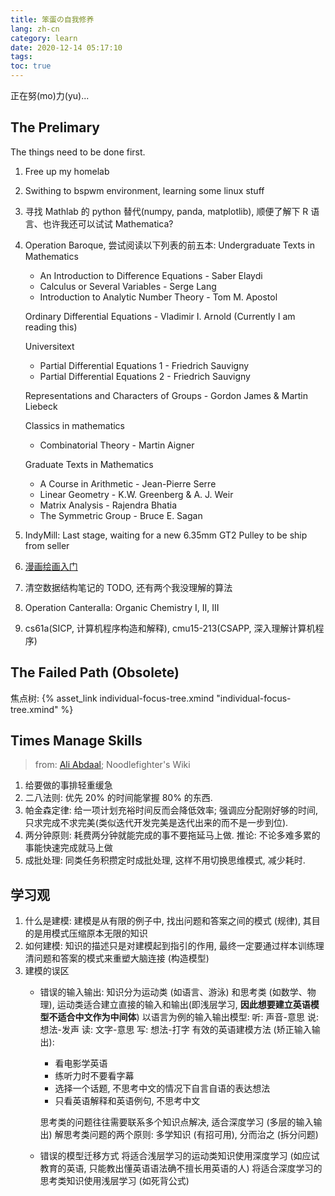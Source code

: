 ```yaml
---
title: 笨蛋の自我修养
lang: zh-cn
category: learn
date: 2020-12-14 05:17:10
tags:
toc: true
---
```


正在努(mo)力(yu)...

<!-- more -->

## The Prelimary

The things need to be done first.

1. Free up my homelab
2. Swithing to bspwm environment, learning some linux stuff
3. 寻找 Mathlab 的 python 替代(numpy, panda, matplotlib), 顺便了解下 R 语言、也许我还可以试试 Mathematica?
4. Operation Baroque, 尝试阅读以下列表的前五本:
   Undergraduate Texts in Mathematics
   - An Introduction to Difference Equations - Saber Elaydi
   - Calculus or Several Variables - Serge Lang
   - Introduction to Analytic Number Theory - Tom M. Apostol
   
   Ordinary Differential Equations - Vladimir I. Arnold (Currently I am reading this)
   
   Universitext
   - Partial Differential Equations 1 - Friedrich Sauvigny
   - Partial Differential Equations 2 - Friedrich Sauvigny
   
   Representations and Characters of Groups - Gordon James & Martin Liebeck
   
   Classics in mathematics
   - Combinatorial Theory - Martin Aigner
   
   Graduate Texts in Mathematics
   - A Course in Arithmetic - Jean-Pierre Serre
   - Linear Geometry - K.W. Greenberg & A. J. Weir
   - Matrix Analysis - Rajendra Bhatia
   - The Symmetric Group - Bruce E. Sagan
5. IndyMill: Last stage, waiting for a new 6.35mm GT2 Pulley to be ship from seller
6. [漫画绘画入门](https://www.icourse163.org/course/NEU-1002922017)
7. 清空数据结构笔记的 TODO, 还有两个我没理解的算法
8. Operation Canteralla: Organic Chemistry I, II, III
9. cs61a(SICP, 计算机程序构造和解释), cmu15-213(CSAPP, 深入理解计算机程序)

## The Failed Path (Obsolete)

焦点树: {% asset_link individual-focus-tree.xmind "individual-focus-tree.xmind" %}

## Times Manage Skills

> from: [Ali Abdaal](https://aliabdaal.com/); Noodlefighter's Wiki

1. 给要做的事排轻重缓急
2. 二八法则: 优先 20% 的时间能掌握 80% 的东西.
3. 帕金森定律: 给一项计划充裕时间反而会降低效率; 强调应分配刚好够的时间, 只求完成不求完美(类似迭代开发完美是迭代出来的而不是一步到位).
4. 两分钟原则: 耗费两分钟就能完成的事不要拖延马上做.
   推论: 不论多难多累的事能快速完成就马上做
5. 成批处理: 同类任务积攒定时成批处理, 这样不用切换思维模式, 减少耗时.

## 学习观

1. 什么是建模: 建模是从有限的例子中, 找出问题和答案之间的模式 (规律), 其目的是用模式压缩原本无限的知识
2. 如何建模: 知识的描述只是对建模起到指引的作用, 最终一定要通过样本训练理清问题和答案的模式来重塑大脑连接 (构造模型)
3. 建模的误区
   * 错误的输入输出:
     知识分为运动类 (如语言、游泳) 和思考类 (如数学、物理), 运动类适合建立直接的输入和输出(即浅层学习, **因此想要建立英语模型不适合中文作为中间体**)
     以语言为例的输入输出模型:
     听: 声音-意思
     说: 想法-发声
     读: 文字-意思
     写: 想法-打字
     有效的英语建模方法 (矫正输入输出):
     * 看电影学英语
     * 练听力时不要看字幕
     * 选择一个话题, 不思考中文的情况下自言自语的表达想法
     * 只看英语解释和英语例句, 不思考中文
   
     思考类的问题往往需要联系多个知识点解决, 适合深度学习 (多层的输入输出)
     解思考类问题的两个原则: 多学知识 (有招可用), 分而治之 (拆分问题)
   * 错误的模型迁移方式
     将适合浅层学习的运动类知识使用深度学习 (如应试教育的英语, 只能教出懂英语语法确不擅长用英语的人)
     将适合深度学习的思考类知识使用浅层学习 (如死背公式)

